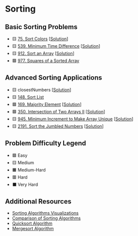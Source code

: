 # Sorting

Basic Sorting Problems
----------------------

- 🟨 [75. Sort Colors](https://leetcode.com/problems/sort-colors/) [[Solution](./75.%20Sort%20Colors.md)]
- 🟨 [539. Minimum Time Difference](https://leetcode.com/problems/minimum-time-difference/description) [[Solution](./539.%20Minimum%20Time%20Difference.md)]
- 🟨 [912. Sort an Array](https://leetcode.com/problems/sort-an-array/) [[Solution](./912.%20Sort%20an%20Array.md)]
- 🟩 [977. Squares of a Sorted Array](https://leetcode.com/problems/squares-of-a-sorted-array/)

Advanced Sorting Applications
-----------------------------

- 🟨 closestNumbers [[Solution](./closestNumbers.md)]
- 🟨 [148. Sort List](https://leetcode.com/problems/sort-list/)
- 🟩 [169. Majority Element](https://leetcode.com/problems/majority-element/) [[Solution](./169.%20Majority%20Element.md)]
- 🟩 [350. Intersection of Two Arrays II](https://leetcode.com/problems/intersection-of-two-arrays-ii/) [[Solution](./350.%20Intersection%20of%20Two%20Arrays%20II.md)]
- 🟨 [945. Minimum Increment to Make Array Unique](https://leetcode.com/problems/minimum-increment-to-make-array-unique/) [[Solution](./945.%20Minimum%20Increment%20to%20Make%20Array%20Unique.md)]
- 🟨 [2191. Sort the Jumbled Numbers](https://leetcode.com/problems/sort-the-jumbled-numbers/) [[Solution](./2191.%20Sort%20the%20Jumbled%20Numbers.md)]

Problem Difficulty Legend
-------------------------

- 🟩 Easy
- 🟨 Medium
- 🟧 Medium-Hard
- 🟥 Hard
- ⬛ Very Hard

Additional Resources
--------------------

- [Sorting Algorithms Visualizations](https://www.toptal.com/developers/sorting-algorithms)
- [Comparison of Sorting Algorithms](https://www.geeksforgeeks.org/sorting-algorithms/)
- [Quicksort Algorithm](https://www.programiz.com/dsa/quick-sort)
- [Mergesort Algorithm](https://www.programiz.com/dsa/merge-sort)
